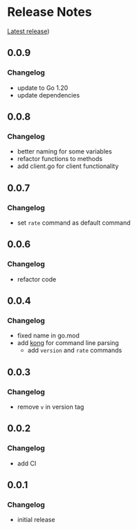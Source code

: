 # Release Notes

[Latest release](https://github.com/allaman/dhrate/releases/latest))

## 0.0.9

### Changelog

- update to Go 1.20
- update dependencies

## 0.0.8

### Changelog

- better naming for some variables
- refactor functions to methods
- add client.go for client functionality

## 0.0.7

### Changelog

- set `rate` command as default command

## 0.0.6

### Changelog

- refactor code

## 0.0.4

### Changelog

- fixed name in go.mod
- add [kong](https://github.com/alecthomas/kong) for command line parsing
  - add `version` and `rate` commands

## 0.0.3

### Changelog

- remove `v` in version tag

## 0.0.2

### Changelog

- add CI

## 0.0.1

### Changelog

- initial release
